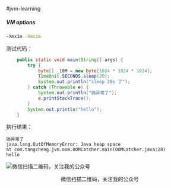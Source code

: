 #jvm-learning

##### VM options
```bash
-Xmx1m -Xms1m  
```

测试代码：
```java
    public static void main(String[] args) {
        try {
            byte[] _10M = new byte[1024 * 1024 * 1024];
            TimeUnit.SECONDS.sleep(20);
            System.out.println("sleep 20s 了");
        } catch (Throwable e) {
            System.out.println("抛异常了");
            e.printStackTrace();
        }
        System.out.println("hello");
    }
```

执行结果：
```text
抛异常了
java.lang.OutOfMemoryError: Java heap space
at com.tangcheng.jvm.oom.OOMCatcher.main(OOMCatcher.java:28)
hello
```


![微信扫描二维码，关注我的公众号](https://user-images.githubusercontent.com/13701989/50696841-8c288b80-107b-11e9-9fbf-2b9e20adc166.jpg)
 <center>微信扫描二维码，关注我的公众号</center>
